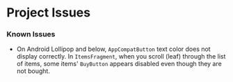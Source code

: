 # Project Issues

### Known Issues
- On Android Lollipop and below, `AppCompatButton` text color does not display correctly.
  In `ItemsFragment`, when you scroll (leaf) through the list of items, some items' `BuyButton` 
  appears disabled even though they are not bought.